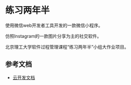 # 练习两年半

  使用微信web开发者工具开发的一款微信小程序。
  
  仿照Instagram的一款图片分享为主的社交软件。
  
  北京理工大学软件过程管理课程“练习两年半”小组大作业项目。
  

## 参考文档

- [云开发文档](https://developers.weixin.qq.com/miniprogram/dev/wxcloud/basis/getting-started.html)

